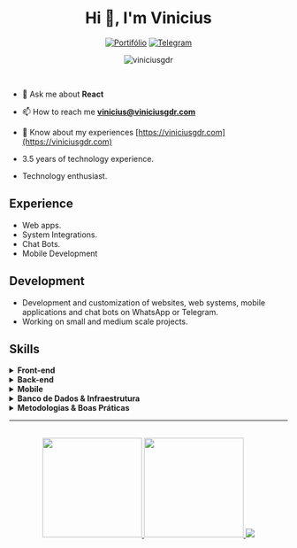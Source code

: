 <h1 align="center">Hi 👋, I'm Vinicius</h1>

<div align="center"><a href="https://viniciusgdr.com"><img src="https://img.shields.io/badge/Portfolio-4299f0?style=for-the-badge&logo=files&logoColor=white" alt="Portifólio"></a>
<a href="https://t.me/viniciusgdr1"><img src="https://img.shields.io/badge/Telegram-2CA5E0?style=for-the-badge&logo=telegram&logoColor=white" alt="Telegram"></a>
<p align="center" ><img alt="viniciusgdr" src="https://raw.githubusercontent.com/MicaelliMedeiros/micaellimedeiros/master/image/computer-illustration.png"></p>

</div>
<br /> 

- 💬 Ask me about **React**

- 📫 How to reach me **vinicius@viniciusgdr.com**

- 📄 Know about my experiences [https://viniciusgdr.com](https://viniciusgdr.com)

- 3.5 years of technology experience.
- Technology enthusiast.

## Experience
- Web apps.
- System Integrations.
- Chat Bots.
- Mobile Development

## Development
- Development and customization of websites, web systems, mobile applications and chat bots on WhatsApp or Telegram.
- Working on small and medium scale projects.

## Skills

<details>
<summary><strong>Front-end</strong></summary>
<div align="center">
  <img src="https://img.shields.io/badge/HTML5-E34F26?logo=html5&logoColor=white" alt="HTML5"/>
  <img src="https://img.shields.io/badge/CSS3-1572B6?logo=css3&logoColor=white" alt="CSS3"/>
  <img src="https://img.shields.io/badge/JavaScript-F7DF1E?logo=javascript&logoColor=white" alt="JavaScript"/>
  <img src="https://img.shields.io/badge/React-61DAFB?logo=react&logoColor=white" alt="React"/>
  <img src="https://img.shields.io/badge/Next.js-000000?logo=nextdotjs&logoColor=white" alt="Next.js"/>
  <img src="https://img.shields.io/badge/TailwindCSS-06B6D4?logo=tailwindcss&logoColor=white" alt="TailwindCSS"/>
</div>
</details>

<details>
<summary><strong>Back-end</strong></summary>
<div align="center">
  <img src="https://img.shields.io/badge/Node.js-339933?logo=nodedotjs&logoColor=white" alt="Node.js"/>
  <img src="https://img.shields.io/badge/TypeScript-3178C6?logo=typescript&logoColor=white" alt="TypeScript"/>
  <img src="https://img.shields.io/badge/Express-000000?logo=express&logoColor=white" alt="Express"/>
  <img src="https://img.shields.io/badge/NestJS-E0234E?logo=nestjs&logoColor=white" alt="NestJS"/>
  <img src="https://img.shields.io/badge/Go-00ADD8?logo=go&logoColor=white" alt="Go"/>
  <img src="https://img.shields.io/badge/Prisma-2D3748?logo=prisma&logoColor=white" alt="Prisma"/>
  <img src="https://img.shields.io/badge/Mongoose-880000?logo=mongoose&logoColor=white" alt="Mongoose"/>
</div>
</details>

<details>
<summary><strong>Mobile</strong></summary>
<div align="center">
  <img src="https://img.shields.io/badge/React%20Native-61DAFB?logo=react&logoColor=white" alt="React Native"/>
  <img src="https://img.shields.io/badge/Expo-000020?logo=expo&logoColor=white" alt="Expo"/>
</div>
</details>

<details>
<summary><strong>Banco de Dados & Infraestrutura</strong></summary>
<div align="center">
  <img src="https://img.shields.io/badge/PostgreSQL-316192?logo=postgresql&logoColor=white" alt="PostgreSQL"/>
  <img src="https://img.shields.io/badge/MongoDB-47A248?logo=mongodb&logoColor=white" alt="MongoDB"/>
  <img src="https://img.shields.io/badge/Redis-DC382D?logo=redis&logoColor=white" alt="Redis"/>
  <img src="https://img.shields.io/badge/Docker-2496ED?logo=docker&logoColor=white" alt="Docker"/>
  <img src="https://img.shields.io/badge/Heroku-430098?logo=heroku&logoColor=white" alt="Heroku"/>
  <img src="https://img.shields.io/badge/Vercel-000000?logo=vercel&logoColor=white" alt="Vercel"/>
  <img src="https://img.shields.io/badge/Linux-FCC624?logo=linux&logoColor=white" alt="Linux"/>
</div>
</details>

<details>
<summary><strong>Metodologias & Boas Práticas</strong></summary>
<div align="center">
  <img src="https://img.shields.io/badge/TDD-2088FF?logo=jest&logoColor=white" alt="TDD"/>
  <img src="https://img.shields.io/badge/DDD-FC6D26?logoColor=white" alt="DDD"/>
  <img src="https://img.shields.io/badge/SOLID-FF9A00?logoColor=white" alt="SOLID"/>
</div>
</details>

---

<br />
<div align="center">
  <a href="https://github.com/viniciusgdr">
  <img height="180em" src="https://github-readme-stats.vercel.app/api?username=viniciusgdr&show_icons=true&theme=dracula&include_all_commits=true&count_private=true"/>
  <img height="180em" src="https://github-readme-stats.vercel.app/api/top-langs/?username=viniciusgdr&layout=compact&langs_count=7&theme=dracula"/>
  <img src="https://github-readme-stats.vercel.app/api/wakatime?username=viniciusgdr&theme=dracula&layout=compact" style="max-width: 100%;"/>
</div>
